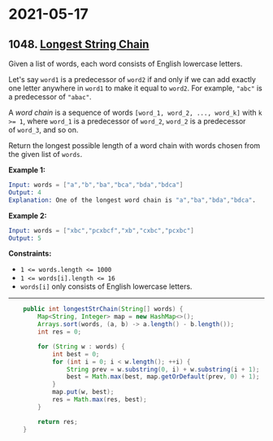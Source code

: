 # 2021-05-17

## 1048. [Longest String Chain](https://leetcode.com/problems/longest-string-chain/)

Given a list of words, each word consists of English lowercase letters.

Let's say `word1` is a predecessor of `word2` if and only if we can add exactly one letter anywhere in `word1` to make it equal to `word2`. For example, `"abc"` is a predecessor of `"abac"`.

A *word chain* is a sequence of words `[word_1, word_2, ..., word_k]` with `k >= 1`, where `word_1` is a predecessor of `word_2`, `word_2` is a predecessor of `word_3`, and so on.

Return the longest possible length of a word chain with words chosen from the given list of `words`.

**Example 1:**

```s
Input: words = ["a","b","ba","bca","bda","bdca"]
Output: 4
Explanation: One of the longest word chain is "a","ba","bda","bdca".
```

**Example 2:**

```s
Input: words = ["xbc","pcxbcf","xb","cxbc","pcxbc"]
Output: 5
```

**Constraints:**

- `1 <= words.length <= 1000`
- `1 <= words[i].length <= 16`
- `words[i]` only consists of English lowercase letters.

---

```java
    public int longestStrChain(String[] words) {
        Map<String, Integer> map = new HashMap<>();
        Arrays.sort(words, (a, b) -> a.length() - b.length());
        int res = 0;

        for (String w : words) {
            int best = 0;
            for (int i = 0; i < w.length(); ++i) {
                String prev = w.substring(0, i) + w.substring(i + 1);
                best = Math.max(best, map.getOrDefault(prev, 0) + 1);
            }
            map.put(w, best);
            res = Math.max(res, best);
        }

        return res;
    }
```
